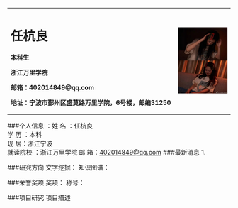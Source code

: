 
<table border="0">
  <tr>
    <td width="75%">
      <h1>任杭良</h1>
      <p><b>本科生</b></p>
      <p><b>浙江万里学院</b></p>
      <p><b>邮箱：402014849@qq.com</b></p>
      <p><b>地址：宁波市鄞州区盛莫路万里学院，6号楼，邮编31250</b></p>
    </td>
    <td width="25%">
      <img src="/tansongyun.jpg" width="100%">      
    </td>
  </tr>
</table>

###个人信息   ：姓    名	：任杭良     
               学    历	：本科                                                                                     
               现   居：浙江宁波       	    
            	 就读院校	：浙江万里学院
               邮  箱：402014849@qq.com
###最新消息
1.


###研究方向
文字挖掘：
知识图谱：


###荣誉奖项
奖项：
称号：



###项目研究
项目描述




               
